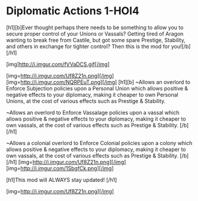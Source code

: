 # Diplomatic Actions 1-HOI4

[h1][b]Ever thought perhaps there needs to be something to allow you to secure proper control of your Unions or Vassals? Getting tired of Aragon wanting to break free from Castile, but got some spare Prestige, Stability, and others in exchange for tighter control? Then this is the mod for you![/b][/h1]

[img]http://i.imgur.com/fVVaDCS.gif[/img]

[img=http://i.imgur.com/Uf8Z21n.png][/img]
[img=http://i.imgur.com/NQRPEuT.png][/img] [h1][b]
~Allows an overlord to Enforce Subjection policies upon a Personal Union which allows positive & negative effects to your diplomacy, making it cheaper to own Personal Unions, at the cost of various effects such as Prestige & Stability.

~Allows an overlord to Enforce Vassalage policies upon a vassal which allows positive & negative effects to your diplomacy, making it cheaper to own vassals, at the cost of various effects such as Prestige & Stability.
[/b][/h1]

~Allows a colonial overlord to Enforce Colonial policies upon a colony which allows positive & negative effects to your diplomacy, making it cheaper to own vassals, at the cost of various effects such as Prestige & Stability.
[/b][/h1]
[img=http://i.imgur.com/Uf8Z21n.png][/img]
[img=http://i.imgur.com/1SbgfCk.png][/img]

[h1]This mod will ALWAYS stay updated! [/h1]

[img=http://i.imgur.com/Uf8Z21n.png][/img]
